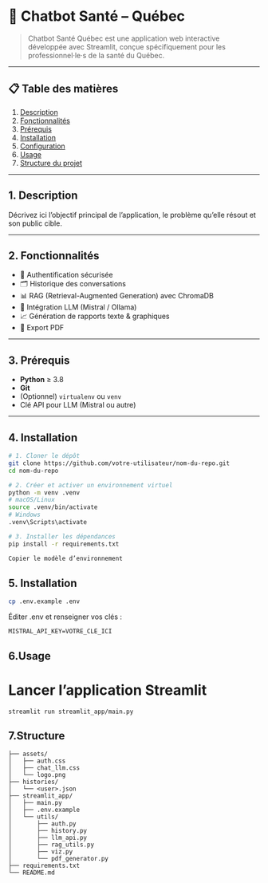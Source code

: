 # 🤖 Chatbot Santé – Québec

>Chatbot Santé Québec est une application web interactive développée avec Streamlit, conçue spécifiquement pour les professionnel·le·s de la santé du Québec. 

---

## 📋 Table des matières

1. [Description](#description)  
2. [Fonctionnalités](#fonctionnalités)  
3. [Prérequis](#prérequis)  
4. [Installation](#installation)  
5. [Configuration](#configuration)  
6. [Usage](#usage)  
7. [Structure du projet](#structure-du-projet)  


---

## 1. Description

Décrivez ici l’objectif principal de l’application, le problème qu’elle résout et son public cible.

---

## 2. Fonctionnalités

- 🔐 Authentification sécurisée  
- 🗂️ Historique des conversations  
- 📊 RAG (Retrieval-Augmented Generation) avec ChromaDB  
- 🤖 Intégration LLM (Mistral / Ollama)  
- 📈 Génération de rapports texte & graphiques  
- 📄 Export PDF  

---

## 3. Prérequis

- **Python** ≥ 3.8  
- **Git**  
- (Optionnel) `virtualenv` ou `venv`  
- Clé API pour LLM (Mistral ou autre)  

---

## 4. Installation

```bash
# 1. Cloner le dépôt
git clone https://github.com/votre-utilisateur/nom-du-repo.git
cd nom-du-repo

# 2. Créer et activer un environnement virtuel
python -m venv .venv
# macOS/Linux
source .venv/bin/activate
# Windows
.venv\Scripts\activate

# 3. Installer les dépendances
pip install -r requirements.txt

Copier le modèle d’environnement
```

## 5. Installation
```bash
cp .env.example .env
```
Éditer .env et renseigner vos clés :
```
MISTRAL_API_KEY=VOTRE_CLE_ICI
```
## 6.Usage
# Lancer l’application Streamlit
```
streamlit run streamlit_app/main.py
```
## 7.Structure
```
├── assets/
│   ├── auth.css
│   ├── chat_llm.css
│   └── logo.png
├── histories/
│   └── <user>.json
├── streamlit_app/
│   ├── main.py
│   ├── .env.example
│   └── utils/
│       ├── auth.py
│       ├── history.py
│       ├── llm_api.py
│       ├── rag_utils.py
│       ├── viz.py
│       └── pdf_generator.py
├── requirements.txt
└── README.md
```
